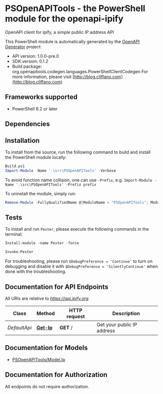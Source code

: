 # PSOpenAPITools - the PowerShell module for the openapi-ipify

OpenAPI client for ipify, a simple public IP address API

This PowerShell module is automatically generated by the [OpenAPI Generator](https://openapi-generator.tech) project:

- API version: 1.0.0-pre.0
- SDK version: 0.1.2
- Build package: org.openapitools.codegen.languages.PowerShellClientCodegen
    For more information, please visit [http://blog.cliffano.com](http://blog.cliffano.com)

<a name="frameworks-supported"></a>
## Frameworks supported
- PowerShell 6.2 or later

<a name="dependencies"></a>
## Dependencies

<a name="installation"></a>
## Installation


To install from the source, run the following command to build and install the PowerShell module locally:
```powershell
Build.ps1
Import-Module -Name '.\src\PSOpenAPITools' -Verbose
```

To avoid function name collision, one can use `-Prefix`, e.g. `Import-Module -Name '.\src\PSOpenAPITools' -Prefix prefix`

To uninstall the module, simply run:
```powershell
Remove-Module -FullyQualifiedName @{ModuleName = "PSOpenAPITools"; ModuleVersion = "0.1.2"}
```

<a name="tests"></a>
## Tests

To install and run `Pester`, please execute the following commands in the terminal:

```powershell
Install-module -name Pester -force

Invoke-Pester
```

For troubleshooting, please run `$DebugPreference = 'Continue'` to turn on debugging and disable it with `$DebugPreference = 'SilentlyContinue'` when done with the troubleshooting.

## Documentation for API Endpoints

All URIs are relative to *https://api.ipify.org*

Class | Method | HTTP request | Description
------------ | ------------- | ------------- | -------------
*DefaultApi* | [**Get-Ip**](docs/DefaultApi.md#Get-Ip) | **GET** / | Get your public IP address


## Documentation for Models

 - [PSOpenAPITools/Model.Ip](docs/Ip.md)


## Documentation for Authorization

All endpoints do not require authorization.
